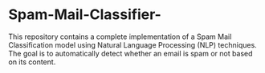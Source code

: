# Spam-Mail-Classifier-
This repository contains a complete implementation of a Spam Mail Classification model using Natural Language Processing (NLP) techniques. The goal is to automatically detect whether an email is spam or not based on its content.
